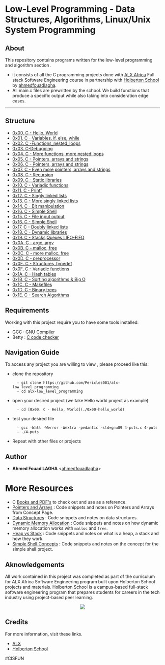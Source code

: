 # Low-Level Programming - Data Structures, Algorithms, Linux/Unix System Programming

## About
This repository contains programs written for the low-level programming and algorithm section .

- it consists of all the C programming projects done with [ALX Africa](https://www.alxafrica.com/) Full stack Software Engineering course in partnership with [Holberton School](https://www.holbertonschool.com/) by [ahmedfouadlagha](https://ahmedfouadlagha.social/).
- All main.c files are prewritten by the school. We build functions that produce a specific output while also taking into consideration edge cases.

---

## Structure


* [0x00. C - Hello, World](./0x00-hello_world)
* [0x01. C - Variables, if, else, while](./0x01-variables_if_else_while)
* [0x02. C -Functions_nested_loops](./0x02-functions_nested_loops)
* [0x03. C-Debugging](./0x03-debugging)
* [0x04. C - More functions, more nested loops](./0x04-more_functions_nested_loops)
* [0x05. C - Pointers, arrays and strings](./0x05-pointers_arrays_strings)
* [0x06. C - Pointers, arrays and strings](./0x06-pointers_arrays_strings)
* [0x07. C - Even more pointers, arrays and strings](./0x07-pointers_arrays_strings)
* [0x08. C - Recursion](./0x08-recursion)
* [0x09. C - Static libraries](./0x09-static_libraries)
* [0x10. C - Variadic functions](./0x10-variadic_functions)
* [0x11. C - Printf](./0x11-printf)
* [0x12. C - Singly linked lists](./0x12-singly_linked_lists)
* [0x13. C - More singly linked lists](./0x13-more_singly_linked_lists)
* [0x14. C - Bit manipulation](./0x14-bit_manipulation)
* [0x16. C - Simple Shell](./0x16-simple_shell)
* [0x15. C - File input output](./0x15-file_io)
* [0x16. C - Simple Shell](./0x16-simple_shell)
* [0x17. C - Doubly linked lists](./0x17-doubly_linked_lists)
* [0x18. C - Dynamic libraries](./0x18-dynamic_libraries)
* [0x19. C - Stacks,Queues LIFO-FIFO](./0x19-stacks_queues_lifo_fifo)
* [0x0A. C - argc, argv](./0x0A-argc_argv)
* [0x0B. C - malloc, free](./0x0B-malloc_free)
* [0x0C. C - more malloc, free](./0x0C-more_malloc_free)
* [0x0D. C - preprocessor](./0x0D-preprocessor)
* [0x0E. C - Structures, typedef](./0x0E-structures_typedef)
* [0x0F. C - Variadic functions](./0x0F-variadic_functions)
* [0x1A. C - Hash tables](./0x1A-hash_tables)
* [0x1B. C - Sorting algorithms & Big O ](./0x1B-sorting_algorithms)
* [0x1C. C - Makefiles](./0x1C-makefiles)
* [0x1D. C - Binary trees](./0x1D-binary_trees)
* [0x1E. C - Search Algorithms](./0x1E-search_algorithms)


## Requirements

Working with this project require you to have some tools installed: 
* GCC : [GNU Compiler](https://gcc.gnu.org/)
* Betty  : [C code checker](https://github.com/holbertonschool/Betty.git) 


## Navigation Guide

To access any project you are willing to view , please proceed like this:

* clone the repository



        - git clone https://github.com/Pericles001/alx-low_level_programming
        - cd alx-low_level_programming


* open your desired project (we take Hello world project as example)



        - cd [0x00. C - Hello, World](./0x00-hello_world)


* test your desired file



        - gcc -Wall -Werror -Wextra -pedantic -std=gnu89 4-puts.c 4-puts
        - ./4-puts
  
* Repeat with other files or projects


## Author

* **Ahmed Fouad LAGHA** <[ahmedfouadlagha](https://github.com/ahmedfouadlagha)>


# More Resources

- C [Books and PDF's](./references) to check out and use as a reference.
- [Pointers and Arrays](./PointerArrays) : Code snippets and notes on Pointers and Arrays from Concept Page.
- [Data Structures](./DataStructures) : Code snippets and notes on data structures.
- [Dynamic Memory Allocation](./dynamic_memory_alloc) : Code snippets and notes on how dynamic memory allocation works with `malloc` and `free`.
- [Heap vs Stack](./heap_stack) : Code snippets and notes on what is a heap, a stack and how they work.
- [Simple Shell Concepts](./simple_shell_concepts) : Code snippets and notes on the concept for the simple shell project.

## Aknowledgements

All work contained in this project was completed as part of the curriculum for ALX Africa Software Engineering program built upon Holberton School projects and materials. Holberton School is a campus-based full-stack software engineering program that prepares students for careers in the tech industry using project-based peer learning. 

<p align="center">
  <img src="https://i.postimg.cc/rprHShJ1/C-compilation-process.gif" />
</p>



## Credits 
For more information, visit these links.

* [ALX ](https://www.alxafrica.com/)
* [Holberton School](https://www.holbertonschool.com/)

#CISFUN
